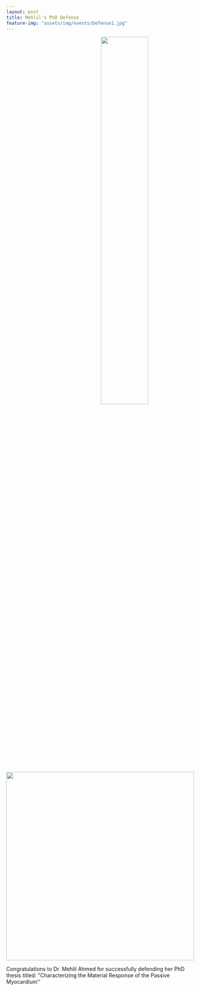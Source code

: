 ```yaml
---
layout: post
title: Mehlil's PhD Defense
feature-img: "assets/img/events/Defense1.jpg"
---
```

<img style="float: right;" src="events/Defense1.jpg" width="50%" height="50%">

<img src="events/Defense1.jpg" width="500">


Congratulations to Dr. Mehlil Ahmed for successfully defending her PhD thesis titled: "Characterizing the Material Response of the Passive Myocardium''


